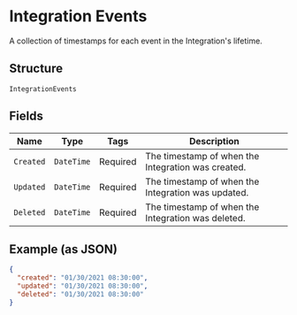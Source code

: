 
# Integration Events

A collection of timestamps for each event in the Integration's lifetime.

## Structure

`IntegrationEvents`

## Fields

| Name | Type | Tags | Description |
|  --- | --- | --- | --- |
| `Created` | `DateTime` | Required | The timestamp of when the Integration was created. |
| `Updated` | `DateTime` | Required | The timestamp of when the Integration was updated. |
| `Deleted` | `DateTime` | Required | The timestamp of when the Integration was deleted. |

## Example (as JSON)

```json
{
  "created": "01/30/2021 08:30:00",
  "updated": "01/30/2021 08:30:00",
  "deleted": "01/30/2021 08:30:00"
}
```

